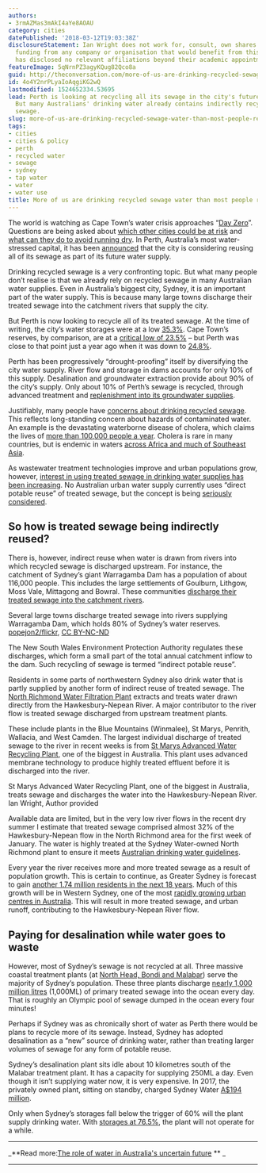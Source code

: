 ```yaml
---
authors:
- 3rmAZMas3mAkI4aYe8AOAU
category: cities
datePublished: '2018-03-12T19:03:38Z'
disclosureStatement: Ian Wright does not work for, consult, own shares in or receive
  funding from any company or organisation that would benefit from this article, and
  has disclosed no relevant affiliations beyond their academic appointment.
featureImage: 5qNrnPZ3agyKQug82Qco8a
guid: http://theconversation.com/more-of-us-are-drinking-recycled-sewage-water-than-most-people-realise-92420
id: 4o4Y2nrPLyaIoAqgiKG2wQ
lastmodified: 1524652334.53695
lead: Perth is looking at recycling all its sewage in the city's future water supply.
  But many Australians' drinking water already contains indirectly recycled treated
  sewage.
slug: more-of-us-are-drinking-recycled-sewage-water-than-most-people-realise
tags:
- cities
- cities & policy
- perth
- recycled water
- sewage
- sydney
- tap water
- water
- water use
title: More of us are drinking recycled sewage water than most people realise
---
```

The world is watching as Cape Town’s water crisis approaches “[Day Zero](https://theconversation.com/day-zero-is-meant-to-cut-cape-towns-water-use-what-is-it-and-is-it-working-92055)”. Questions are being asked about [which other cities could be at risk](https://theconversation.com/cape-town-is-almost-out-of-water-could-australian-cities-suffer-the-same-fate-90933) and [what can they do to avoid running dry](https://theconversation.com/this-is-what-australias-growing-cities-need-to-do-to-avoid-running-dry-86301). In Perth, Australia’s most water-stressed capital, it has been [announced](http://www.abc.net.au/news/2018-02-25/how-alll-perth-sewage-could-be-turned-into-drinking-water/9472046) that the city is considering reusing all of its sewage as part of its future water supply. 


Drinking recycled sewage is a very confronting topic. But what many people don’t realise is that we already rely on recycled sewage in many Australian water supplies. Even in Australia’s biggest city, Sydney, it is an important part of the water supply. This is because many large towns discharge their treated sewage into the catchment rivers that supply the city.

But Perth is now looking to recycle all of its treated sewage. At the time of writing, the city’s water storages were at a low [35.3%](http://www.bom.gov.au/water/dashboards/#/water-storages/summary/state). Cape Town’s reserves, by comparison, are at a [critical low of 23.5%](https://resource.capetown.gov.za/documentcentre/Documents/City%20research%20reports%20and%20review/damlevels.pdf) – but Perth was close to that point just a year ago when it was down to [24.8%](http://www.bom.gov.au/water/dashboards/#/water-storages/summary/state). 

Perth has been progressively “drought-proofing” itself by diversifying the city water supply. River flow and storage in dams accounts for only 10% of this supply. Desalination and groundwater extraction provide about 90% of the city’s supply. Only about 10% of Perth’s sewage is recycled, through advanced treatment and [replenishment into its groundwater supplies](https://www.watercorporation.com.au/water-supply/our-water-sources/groundwater-replenishment). 


Justifiably, many people have [concerns about drinking recycled sewage](https://theconversation.com/recycled-drinking-water-what-australians-need-to-know-7216). This reflects long-standing concern about hazards of contaminated water. An example is the devastating waterborne disease of cholera, which claims the lives of [more than 100,000 people a year](https://theconversation.com/explainer-why-cholera-remains-a-public-health-threat-74444). Cholera is rare in many countries, but is endemic in waters [across Africa and much of Southeast Asia](https://www.cdc.gov/cholera/index.html). 

As wastewater treatment technologies improve and urban populations grow, however, [interest in using treated sewage in drinking water supplies has been increasing](https://theconversation.com/as-drought-looms-again-australians-are-ready-to-embrace-recycled-water-48805). No Australian urban water supply currently uses “direct potable reuse” of treated sewage, but the concept is being [seriously considered](https://www.atse.org.au/Documents/reports/drinking-water-through-recycling-full-report.pdf). 


## So how is treated sewage being indirectly reused?

There is, however, indirect reuse when water is drawn from rivers into which recycled sewage is discharged upstream. For instance, the catchment of Sydney’s giant Warragamba Dam has a population of about 116,000 people. This includes the large settlements of Goulburn, Lithgow, Moss Vale, Mittagong and Bowral. These communities [discharge their treated sewage into the catchment rivers](https://www.parliament.nsw.gov.au/lc/papers/DBAssets/tabledpaper/WebAttachments/71475/Sydney%20Catchment%20Audit%20Vol%201.pdf). 

[](https://images.theconversation.com/files/209419/original/file-20180307-146700-1g3nvre.jpg?ixlib=rb-1.1.0&q=45&auto=format&w=1000&fit=clip) Several large towns discharge treated sewage into rivers supplying Warragamba Dam, which holds 80% of Sydney’s water reserves. [popejon2/flickr](https://www.flickr.com/photos/popejon2/5473658486/in/photolist-9kFVYb-btVv92-9deje1-bocaJC-boc8m1-btVDUK-bocarN-9EKPDV-bB71Ri-9EKPxk-bB71sn-bB6ZDR-dqQuF9-boc7DL-bnojhN-btVrbV-bB6YXK-boca4h-boc8Aj-btVsXH-dqQh6F-dqQiQP-bocafu-dqQkXp-btVgri-btWd1Z-dqQkfZ-btWr9K-btVaoT-dqQqtj-btVcvM-btVSBP-btVeLT-btVXGF-btWGgD-btWCmv-btVLrR-btVQxp-bex6Xi-dqQnMv-btVm8p-bn4A8U-9EKPVc-btViBr-9V96rc-btWJuM-btVVbg-btVoRH-btWfTn-dqQwKb), [CC BY-NC-ND](http://creativecommons.org/licenses/by-nc-nd/4.0/)

The New South Wales Environment Protection Authority regulates these discharges, which form a small part of the total annual catchment inflow to the dam. Such recycling of sewage is termed “indirect potable reuse”.

Residents in some parts of northwestern Sydney also drink water that is partly supplied by another form of indirect reuse of treated sewage. The [North Richmond Water Filtration Plant](http://www.sydneywaternews.com.au/media/1193/north-richmond-water-filtrPtion-plant.pdf) extracts and treats water drawn directly from the Hawkesbury-Nepean River. A major contributor to the river flow is treated sewage discharged from upstream treatment plants. 

These include plants in the Blue Mountains (Winmalee), St Marys, Penrith, Wallacia, and West Camden. The largest individual discharge of treated sewage to the river in recent weeks is from [St Marys Advanced Water Recycling Plant](http://www.sydneywater.com.au/SW/education/Wastewater-recycling/Water-recycling/st-marys-advanced-plant/index.htm), one of the biggest in Australia. This plant uses advanced membrane technology to produce highly treated effluent before it is discharged into the river. 

[](https://images.theconversation.com/files/209888/original/file-20180312-30954-1cf47nv.JPG?ixlib=rb-1.1.0&q=45&auto=format&w=1000&fit=clip) St Marys Advanced Water Recycling Plant, one of the biggest in Australia, treats sewage and discharges the water into the Hawkesbury-Nepean River. Ian Wright, Author provided

Available data are limited, but in the very low river flows in the recent dry summer I estimate that treated sewage comprised almost 32% of the Hawkesbury-Nepean flow in the North Richmond area for the first week of January. The water is highly treated at the Sydney Water-owned North Richmond plant to ensure it meets [Australian drinking water guidelines](https://www.nhmrc.gov.au/guidelines/publications/eh52). 

Every year the river receives more and more treated sewage as a result of population growth. This is certain to continue, as Greater Sydney is forecast to gain [another 1.74 million residents in the next 18 years](http://www.planning.nsw.gov.au/Research-and-Demography/Sydney-housing-supply-forecast). Much of this growth will be in Western Sydney, one of the most [rapidly growing urban centres in Australia](http://www.planning.nsw.gov.au/Plans-for-your-area/Sydney/A-Plan-for-Growing-Sydney). This will result in more treated sewage, and urban runoff, contributing to the Hawkesbury-Nepean River flow. 


## Paying for desalination while water goes to waste

However, most of Sydney’s sewage is not recycled at all. Three massive coastal treatment plants (at [North Head, Bondi and Malabar](https://www.sydneywater.com.au/SW/water-the-environment/how-we-manage-sydney-s-water/wastewater-network/wastewater-treatment-plants/index.htm)) serve the majority of Sydney’s population. These three plants discharge [nearly 1,000 million litres](https://www.sydneywater.com.au/SW/water-the-environment/how-we-manage-sydney-s-water/wastewater-network/wastewater-treatment-plants/index.htm) (1,000ML) of primary treated sewage into the ocean every day. That is roughly an Olympic pool of sewage dumped in the ocean every four minutes! 

Perhaps if Sydney was as chronically short of water as Perth there would be plans to recycle more of its sewage. Instead, Sydney has adopted desalination as a “new” source of drinking water, rather than treating larger volumes of sewage for any form of potable reuse.

Sydney’s desalination plant sits idle about 10 kilometres south of the Malabar treatment plant. It has a capacity for supplying 250ML a day. Even though it isn’t supplying water now, it is very expensive. In 2017, the privately owned plant, sitting on standby, charged Sydney Water [A$194 million](http://www.sydneywater.com.au/web/groups/publicwebcontent/documents/document/zgrf/mty4/%7Eedisp/dd_168714.pdf). 

Only when Sydney’s storages fall below the trigger of 60% will the plant supply drinking water. With [storages at 76.5%](https://www.waternsw.com.au/supply/dam-levels/greater-sydneys-dam-levels), the plant will not operate for a while. 

* * *

_**Read more:[The role of water in Australia's uncertain future](http://theconversation.com/the-role-of-water-in-australias-uncertain-future-45366) ** _

* * *